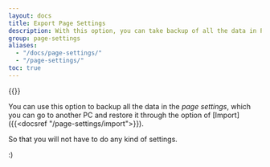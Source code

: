 ```yaml
---
layout: docs
title: Export Page Settings
description: With this option, you can take backup of all the data in Page Settings.
group: page-settings
aliases:
  - "/docs/page-settings/"
  - "/page-settings/"
toc: true
---
```


{{<img page-settings-export.png>}}

You can use this option to backup all the data in the *page settings*, which you can go to another PC and restore it through the option of [Import]({{<docsref "/page-settings/import">}}).

So that you will not have to do any kind of settings.

:)